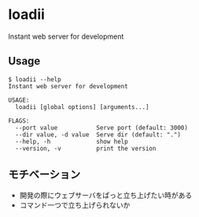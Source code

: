 # loadii
Instant web server for development

## Usage
```console
$ loadii --help
Instant web server for development

USAGE:
  loadii [global options] [arguments...]

FLAGS:
  --port value           Serve port (default: 3000)
  --dir value, -d value  Serve dir (default: ".")
  --help, -h             show help
  --version, -v          print the version
```

## モチベーション
- 開発の際にウェブサーバをぱっと立ち上げたい時がある
- コマンド一つで立ち上げられないか
